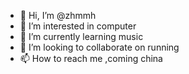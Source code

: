 - 👋 Hi, I’m @zhmmh
- 👀 I’m interested in computer
- 🌱 I’m currently learning music
- 💞️ I’m looking to collaborate on running
- 📫 How to reach me ,coming china
